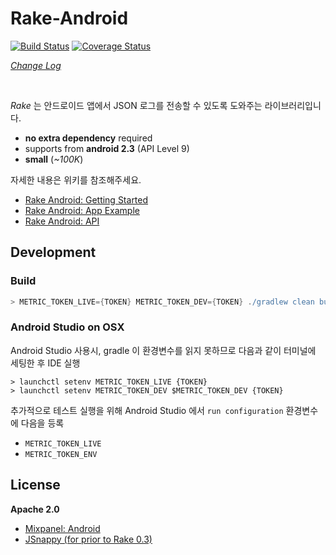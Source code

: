 # Rake-Android

[![Build Status](https://travis-ci.org/skpdi/rake-android.svg?branch=develop)](https://travis-ci.org/skpdi/rake-android) [![Coverage Status](https://coveralls.io/repos/skpdi/rake-android/badge.svg?branch=develop&service=github)](https://coveralls.io/github/skpdi/rake-android?branch=develop) 

*[Change Log](https://github.com/skpdi/rake-android/blob/master/CHANGELOG.md)*

<br/>

*Rake* 는 안드로이드 앱에서 JSON 로그를 전송할 수 있도록 도와주는 라이브러리입니다.
  
- **no extra dependency** required
- supports from **android 2.3** (API Level 9)
- **small** (*~100K*)

자세한 내용은 위키를 참조해주세요.

- [Rake Android: Getting Started](https://github.com/skpdi/rake-document/wiki/1.-Rake-Android-(%ED%95%9C%EA%B5%AD%EC%96%B4))
- [Rake Android: App Example](https://github.com/skpdi/rake-android/tree/master/rake_example)
- [Rake Android: API](http://skpdi.github.io/rake-android/docs/0.4.7/com/rake/android/rkmetrics/RakeAPI.html)

## Development

### Build

```gradle
> METRIC_TOKEN_LIVE={TOKEN} METRIC_TOKEN_DEV={TOKEN} ./gradlew clean build
```

### Android Studio on OSX

Android Studio 사용시, gradle 이 환경변수를 읽지 못하므로 다음과 같이 터미널에 세팅한 후 IDE 실행
 
```
> launchctl setenv METRIC_TOKEN_LIVE {TOKEN}  
> launchctl setenv METRIC_TOKEN_DEV $METRIC_TOKEN_DEV {TOKEN} 
```

추가적으로 테스트 실행을 위해 Android Studio 에서 `run configuration` 환경변수에 다음을 등록

- `METRIC_TOKEN_LIVE`
- `METRIC_TOKEN_ENV`

## License

**Apache 2.0** 

- [Mixpanel: Android](https://github.com/mixpanel/mixpanel-android/blob/master/LICENSE)
- [JSnappy (for prior to Rake 0.3)](https://code.google.com/p/jsnappy/source/browse/trunk/LICENCE.txt)

